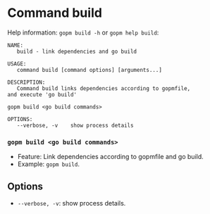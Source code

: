 Command build
====

Help information: `gopm build -h` or `gopm help build`:

	NAME:
	   build - link dependencies and go build
	
	USAGE:
	   command build [command options] [arguments...]
	
	DESCRIPTION:
	   Command build links dependencies according to gopmfile,
	and execute 'go build'
	
	gopm build <go build commands>
	
	OPTIONS:
	   --verbose, -v	show process details
   
### `gopm build <go build commands>`

- Feature: Link dependencies according to gopmfile and go build.
- Example: `gopm build`.

## Options

- `--verbose, -v`: show process details.